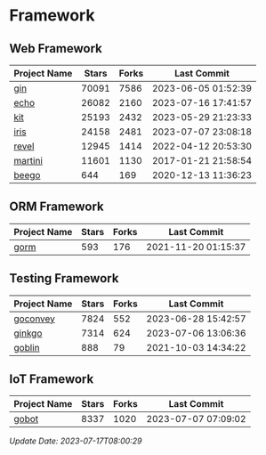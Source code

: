 # Framework

## Web Framework
| Project Name | Stars | Forks | Last Commit |
| ------------ | ----- | ----- | ----------- |
| [gin](https://github.com/gin-gonic/gin) | 70091 | 7586 | 2023-06-05 01:52:39 |
| [echo](https://github.com/labstack/echo) | 26082 | 2160 | 2023-07-16 17:41:57 |
| [kit](https://github.com/go-kit/kit) | 25193 | 2432 | 2023-05-29 21:23:33 |
| [iris](https://github.com/kataras/iris) | 24158 | 2481 | 2023-07-07 23:08:18 |
| [revel](https://github.com/revel/revel) | 12945 | 1414 | 2022-04-12 20:53:30 |
| [martini](https://github.com/go-martini/martini) | 11601 | 1130 | 2017-01-21 21:58:54 |
| [beego](https://github.com/astaxie/beego) | 644 | 169 | 2020-12-13 11:36:23 |

## ORM Framework
| Project Name | Stars | Forks | Last Commit |
| ------------ | ----- | ----- | ----------- |
| [gorm](https://github.com/jinzhu/gorm) | 593 | 176 | 2021-11-20 01:15:37 |

## Testing Framework
| Project Name | Stars | Forks | Last Commit |
| ------------ | ----- | ----- | ----------- |
| [goconvey](https://github.com/smartystreets/goconvey) | 7824 | 552 | 2023-06-28 15:42:57 |
| [ginkgo](https://github.com/onsi/ginkgo) | 7314 | 624 | 2023-07-06 13:06:36 |
| [goblin](https://github.com/franela/goblin) | 888 | 79 | 2021-10-03 14:34:22 |

## IoT Framework
| Project Name | Stars | Forks | Last Commit |
| ------------ | ----- | ----- | ----------- |
| [gobot](https://github.com/hybridgroup/gobot) | 8337 | 1020 | 2023-07-07 07:09:02 |

*Update Date: 2023-07-17T08:00:29*